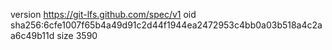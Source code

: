 version https://git-lfs.github.com/spec/v1
oid sha256:6cfe1007f65b4a49d91c2d44f1944ea2472953c4bb0a03b518a4c2aa6c49b11d
size 3590
